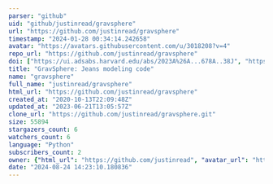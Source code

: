 ```yaml
---
parser: "github"
uid: "github/justinread/gravsphere"
url: "https://github.com/justinread/gravsphere"
timestamp: "2024-01-28 00:34:14.242658"
avatar: "https://avatars.githubusercontent.com/u/3018208?v=4"
repo_url: "https://github.com/justinread/gravsphere"
doi: ["https://ui.adsabs.harvard.edu/abs/2023A%26A...678A..38J", "https://ui.adsabs.harvard.edu/abs/2017MNRAS.471.4541R", "https://ui.adsabs.harvard.edu/abs/2023ascl.soft12009R/abstract"]
title: "GravSphere: Jeans modeling code"
name: "gravsphere"
full_name: "justinread/gravsphere"
html_url: "https://github.com/justinread/gravsphere"
created_at: "2020-10-13T22:09:48Z"
updated_at: "2023-06-21T13:05:57Z"
clone_url: "https://github.com/justinread/gravsphere.git"
size: 55894
stargazers_count: 6
watchers_count: 6
language: "Python"
subscribers_count: 2
owner: {"html_url": "https://github.com/justinread", "avatar_url": "https://avatars.githubusercontent.com/u/3018208?v=4", "login": "justinread", "type": "User"}
date: "2024-08-24 14:23:10.180836"
---
```

